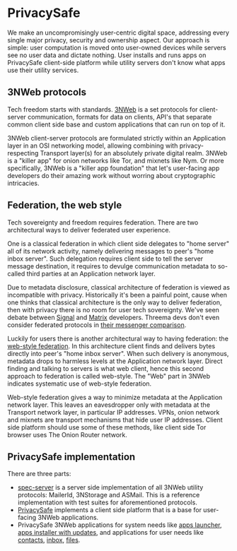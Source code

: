 # PrivacySafe

We make an uncompromisingly user-centric digital space, addressing every single major privacy, security and ownership aspect. Our approach is simple: user computation is moved onto user-owned devices while servers see no user data and dictate nothing. User installs and runs apps on PrivacySafe client-side platform while utility servers don't know what apps use their utility services.


## 3NWeb protocols

Tech freedom starts with standards. [3NWeb](https://github.com/PrivacySafe/3NWeb-architecture#readme) is a set protocols for client-server communication, formats for data on clients, API's that separate common client side base and custom applications that can run on top of it.

3NWeb client-server protocols are formulated strictly within an Application layer in an OSI networking model, allowing combining with privacy-respecting Transport layer(s) for an absolutely private digital realm. 3NWeb is a "killer app" for onion networks like Tor, and mixnets like Nym. Or more specifically, 3NWeb is a "killer app foundation" that let's user-facing app developers do their amazing work without worring about cryptographic intricacies.


## Federation, the web style

Tech sovereignty and freedom requires federation. There are two architectural ways to deliver federated user experience.

One is a classical federation in which client side delegates to "home server" all of its network activity, namely delivering messages to peer's "home inbox server". Such delegation requires client side to tell the server message destination, it requires to devulge communication metadata to so-called third parties at an Application network layer.

Due to metadata disclosure, classical architecture of federation is viewed as incompatible with privacy. Historically it's been a painful point, cause when one thinks that classical architecture is the only way to deliver federation, then with privacy there is no room for user tech sovereignty. We've seen debate between [Signal](https://signal.org/blog/the-ecosystem-is-moving/) and [Matrix](https://matrix.org/blog/2020/01/02/on-privacy-versus-freedom/) developers. Threema devs don't even consider federated protocols in [their messenger comparison](https://threema.ch/en/messenger-comparison).

Luckily for users there is another architectural way to having federation: the [web-style federation](https://github.com/PrivacySafe/3NWeb-architecture#federated-systems-classical-vs-web-styles). In this architecture client finds and delivers bytes directly into peer's "home inbox server". When such delivery is anonymous, metadata drops to harmless levels at the Application network layer. Direct finding and talking to servers is what web client, hence this second approach to federation is called web-style. The "Web" part in 3NWeb indicates systematic use of web-style federation.

Web-style federation gives a way to minimize metadata at the Application network layer. This leaves an eavesdropper only with metadata at the Transport network layer, in particular IP addresses. VPNs, onion network and mixnets are transport mechanisms that hide user IP addresses. Client side platform should use some of these methods, like client side Tor browser uses The Onion Router network.


## PrivacySafe implementation

There are three parts:
 - [spec-server](https://github.com/PrivacySafe/spec-server) is a server side implementation of all 3NWeb utility protocols: MailerId, 3NStorage and ASMail. This is a reference implementation with test suites for aforementioned protocols.
 - [PrivacySafe](https://github.com/PrivacySafe/privacysafe-platform-electron) implements a client side platform that is a base for user-facing 3NWeb applications.
 - PrivacySafe 3NWeb applications for system needs like [apps launcher](https://github.com/PrivacySafe/launcher.app.privacysafe.io), [apps installer with updates](https://github.com/PrivacySafe/installer.app.privacysafe.io), and applications for user needs like [contacts](https://github.com/PrivacySafe/contacts.app.privacysafe.io), [inbox](https://github.com/PrivacySafe/inbox.app.privacysafe.io), [files](https://github.com/PrivacySafe/files.app.privacysafe.io).

